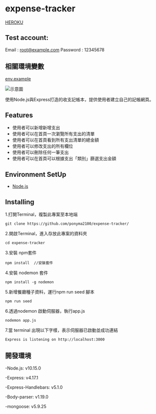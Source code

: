 # expense-tracker
[HEROKU](https://peaceful-spire-26752.herokuapp.com/ "title text!")

## Test account:

Email	: root@example.com
Password : 12345678

## 相關環境變數
[env.example](https://github.com/ponyma2100/expense-tracker/blob/master/.env.example "title text!")


![示意圖](https://i.imgur.com/tbmVug6.png)

使用Node.js與Express打造的收支記帳本，提供使用者建立自己的記帳網頁。

## Features

 - 使用者可以新增新增支出
 - 使用者可以在首頁一次瀏覽所有支出的清單
 - 使用者可以在首頁看到所有支出清單的總金額
 - 使用者可以修改支出的所有欄位
 - 使用者可以刪除任何一筆支出
 - 使用者可以在首頁可以根據支出「類別」篩選支出金額

## Environment SetUp

 - [Node.js](https://nodejs.org/en/ "title text!")
 
## Installing 

1.打開Terminal，複製此專案至本地端

```
git clone https://github.com/ponyma2100/expense-tracker/
```

2.開啟Terminal，進入存放此專案的資料夾

```
cd expense-tracker
```

3.安裝 npm套件

```
npm install  //安裝套件
```

4.安裝 nodemon 套件

```
npm install -g nodemon
```

5.新增餐廳種子資料，運行npm run seed 腳本

```
npm run seed
```

6.透過nodemon 啟動伺服器，執行app.js

```
nodemon app.js
```

7.當 terminal 出現以下字樣，表示伺服器已啟動並成功連結

```
Express is listening on http://localhost:3000
```

## 開發環境

-Node.js: v10.15.0

-Express: v4.17.1

-Express-Handlebars: v5.1.0

-Body-parser: v1.19.0

-mongoose: v5.9.25


